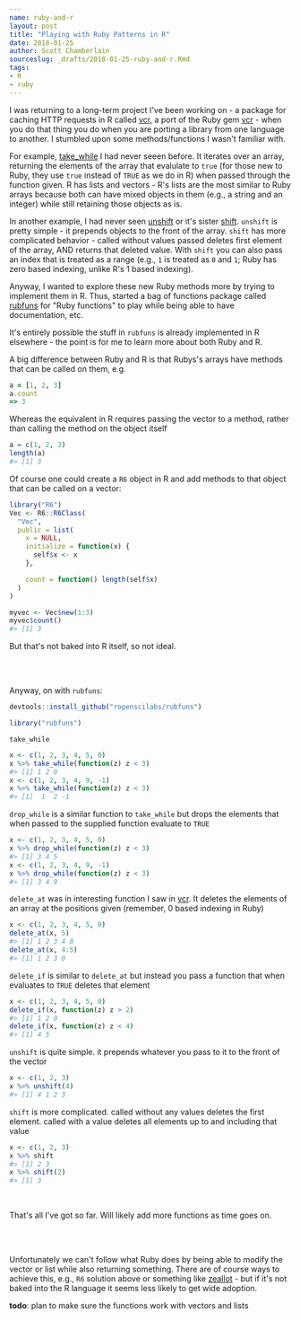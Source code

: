 ```yaml
---
name: ruby-and-r
layout: post
title: "Playing with Ruby Patterns in R"
date: 2018-01-25
author: Scott Chamberlain
sourceslug: _drafts/2018-01-25-ruby-and-r.Rmd
tags:
- R
- ruby
---
```




I was returning to a long-term project I've been working on - a package for caching HTTP requests in R called [vcr][rvcr], a port of the Ruby gem [vcr][] - when you do that thing you do when you are porting a library from one language to another. I stumbled upon some methods/functions I wasn't familiar with. 

For example, [take_while](https://apidock.com/ruby/Array/take_while) I had never seeen before. It iterates over an array, returning the elements of the array that evalulate to `true` (for those new to Ruby, they use `true` instead of `TRUE` as we do in R) when passed through the function given. R has lists and vectors - R's lists are the most similar to Ruby arrays because both can have mixed objects in them (e.g., a string and an integer) while still retaining those objects as is. 

In another example, I had never seen [unshift](https://apidock.com/ruby/Array/unshift) or it's sister [shift](https://apidock.com/ruby/v1_9_3_392/Array/shift). `unshift` is pretty simple - it prepends objects to the front of the array. `shift` has more complicated behavior - called without values passed deletes first element of the array, AND returns that deleted value. With `shift` you can also pass an index that is treated as a range (e.g., `1` is treated as `0` and `1`; Ruby has zero based indexing, unlike R's 1 based indexing). 

Anyway, I wanted to explore these new Ruby methods more by trying to implement them in R. Thus, started a bag of functions package called [rubfuns][] for "Ruby functions" to play while being able to have documentation, etc. 

It's entirely possible the stuff in `rubfuns` is already implemented in R elsewhere - the point is for me to learn more about both Ruby and R.

A big difference between Ruby and R is that Rubys's arrays have methods that can be called on them, e.g. 

```ruby
a = [1, 2, 3]
a.count
=> 3
```

Whereas the equivalent in R requires passing the vector to a method, rather than calling the method on the object itself


```r
a = c(1, 2, 3)
length(a)
#> [1] 3
```

Of course one could create a `R6` object in R and add methods to that object that can be called on a vector:


```r
library("R6")
Vec <- R6::R6Class(
  "Vec",
  public = list(
    x = NULL,
    initialize = function(x) {
      self$x <- x
    },

    count = function() length(self$x)
  )
)
```


```r
myvec <- Vec$new(1:3)
myvec$count()
#> [1] 3
```

But that's not baked into R itself, so not ideal.

<br><br>

Anyway, on with `rubfuns`:


```r
devtools::install_github("ropenscilabs/rubfuns")
```


```r
library("rubfuns")
```

`take_while` 


```r
x <- c(1, 2, 3, 4, 5, 0)
x %>% take_while(function(z) z < 3)
#> [1] 1 2 0
x <- c(1, 2, 3, 4, 9, -1)
x %>% take_while(function(z) z < 3)
#> [1]  1  2 -1
```

`drop_while` is a similar function to `take_while` but drops the elements that when passed to the supplied function evaluate to `TRUE`


```r
x <- c(1, 2, 3, 4, 5, 0)
x %>% drop_while(function(z) z < 3)
#> [1] 3 4 5
x <- c(1, 2, 3, 4, 9, -1)
x %>% drop_while(function(z) z < 3)
#> [1] 3 4 9
```

`delete_at` was in interesting function I saw in [vcr][]. It deletes the elements of an array at the positions given (remember, 0 based indexing in Ruby)


```r
x <- c(1, 2, 3, 4, 5, 0)
delete_at(x, 5)
#> [1] 1 2 3 4 0
delete_at(x, 4:5)
#> [1] 1 2 3 0
```

`delete_if` is similar to `delete_at` but instead you pass a function that when evaluates to `TRUE` deletes that element


```r
x <- c(1, 2, 3, 4, 5, 0)
delete_if(x, function(z) z > 2)
#> [1] 1 2 0
delete_if(x, function(z) z < 4)
#> [1] 4 5
```

`unshift` is quite simple. it prepends whatever you pass to it to the front of the vector


```r
x <- c(1, 2, 3)
x %>% unshift(4)
#> [1] 4 1 2 3
```


`shift` is more complicated. called without any values deletes the first element. called with a value deletes all elements up to and including that value


```r
x <- c(1, 2, 3)
x %>% shift
#> [1] 2 3
x %>% shift(2)
#> [1] 3
```

<br>

That's all I've got so far. Will likely add more functions as time goes on.

<br><br>

Unfortunately we can't follow what Ruby does by being able to modify the vector or list while also returning something. There are of course ways to achieve this, e.g., `R6` solution above or something like [zeallot][] - but if it's not baked into the R language it seems less likely to get wide adoption.

**todo**: plan to make sure the functions work with vectors and lists


[rvcr]: https://github.com/ropensci/vcr
[vcr]: https://github.com/vcr/vcr
[rubfuns]: https://github.com/ropenscilabs/rubfuns
[zeallot]: https://github.com/nteetor/zeallot
